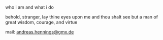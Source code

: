 who i am and what i do

behold, stranger, lay thine eyes upon me and thou shalt see but a man of great wisdom, courage, and virtue

mail: andreas.hennings@gmx.de
